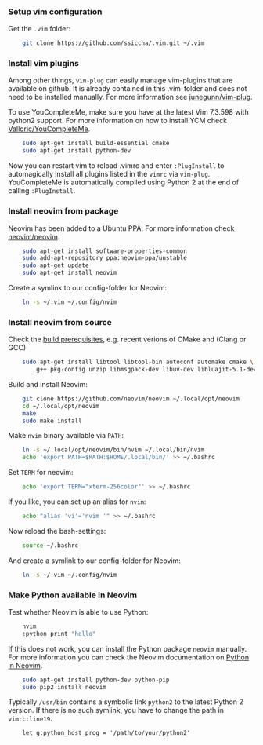 ### Setup vim configuration
Get the `.vim` folder:
```sh
    git clone https://github.com/ssiccha/.vim.git ~/.vim
```

### Install vim plugins
Among other things, `vim-plug` can easily manage vim-plugins that are available on github.
It is already contained in this .vim-folder and does not need to be installed manually.
For more information see [junegunn/vim-plug](https://github.com/junegunn/vim-plug).

To use YouCompleteMe, make sure you have at the latest Vim 7.3.598 with python2 support.
For more information on how to install YCM check
[Valloric/YouCompleteMe](https://github.com/Valloric/YouCompleteMe#ubuntu-linux-x64-installation).
```sh
    sudo apt-get install build-essential cmake
    sudo apt-get install python-dev
```

Now you can restart vim to reload .vimrc and enter `:PlugInstall` to
automagically install all plugins listed in the `vimrc` via `vim-plug`.
YouCompleteMe is automatically compiled using Python 2 at the end of calling `:PlugInstall`.

### Install neovim from package
Neovim has been added to a Ubuntu PPA. For more information check
[neovim/neovim](https://github.com/neovim/neovim/wiki/Installing-Neovim#ubuntu).
```sh
    sudo apt-get install software-properties-common
    sudo add-apt-repository ppa:neovim-ppa/unstable
    sudo apt-get update
    sudo apt-get install neovim
```

Create a symlink to our config-folder for Neovim:
```sh
    ln -s ~/.vim ~/.config/nvim
```

### Install neovim from source
Check the [build prerequisites](https://github.com/neovim/neovim/wiki/Building-Neovim#build-prerequisites),
e.g. recent verions of CMake and (Clang or GCC)
```sh
    sudo apt-get install libtool libtool-bin autoconf automake cmake \
        g++ pkg-config unzip libmsgpack-dev libuv-dev libluajit-5.1-dev
```

Build and install Neovim:
```sh
    git clone https://github.com/neovim/neovim ~/.local/opt/neovim
    cd ~/.local/opt/neovim
    make
    sudo make install
```

Make `nvim` binary available via `PATH`:
```sh
    ln -s ~/.local/opt/neovim/bin/nvim ~/.local/bin/nvim
    echo 'export PATH=$PATH:$HOME/.local/bin/' >> ~/.bashrc
```
Set `TERM` for neovim:
```sh
    echo 'export TERM="xterm-256color"' >> ~/.bashrc
```
If you like, you can set up an alias for `nvim`:
```sh
    echo "alias 'vi'='nvim '" >> ~/.bashrc
```
Now reload the bash-settings:
```sh
    source ~/.bashrc
```

And create a symlink to our config-folder for Neovim:
```sh
    ln -s ~/.vim ~/.config/nvim
```

### Make Python available in Neovim
Test whether Neovim is able to use Python:
```sh
    nvim
    :python print "hello"
```

If this does not work, you can install the Python package `neovim` manually.
For more information you can check the Neovim documentation on
[Python in Neovim](https://neovim.io/doc/user/nvim_python.html).
```sh
    sudo apt-get install python-dev python-pip
    sudo pip2 install neovim
```

Typically `/usr/bin` contains a symbolic link `python2` to the latest Python 2 version.
If there is no such symlink, you have to change the path in `vimrc:line19`.
```vim
    let g:python_host_prog = '/path/to/your/python2'
```
